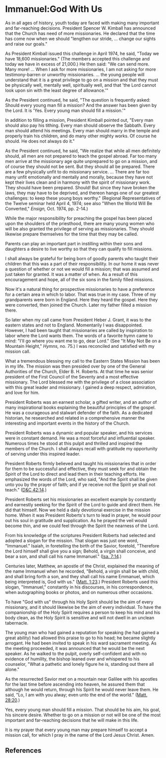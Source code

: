 # Immanuel:God With Us

As in all ages of history, youth today are faced with making many important
and far-reaching decisions. President Spencer W. Kimball has announced that
the Church has need of more missionaries. He declared that the time has come
now when we should "lengthen our stride, ... change our sights and raise our
goals."

As President Kimball issued this challenge in April 1974, he said, "Today we
have 18,600 missionaries." (The members accepted this challenge and today we
have in excess of 21,000.) He then said: "We can send more. Many more! ... When
I ask for more missionaries, I am not asking for more testimony-barren or
unworthy missionaries. ... the young people will understand that it is a great
privilege to go on a mission and that they must be physically well, mentally
well, spiritually well, and that 'the Lord cannot look upon sin with the least
degree of allowance.'"

As the President continued, he said, "The question is frequently asked: Should
every young man fill a mission? And the answer has been given by the Lord. It
is 'Yes. Every young man should fill a mission.'"

In addition to filling a mission, President Kimball pointed out, "Every man
should also pay his tithing. Every man should observe the Sabbath. Every man
should attend his meetings. Every man should marry in the temple and properly
train his children, and do many other mighty works. Of course he should. He
does not always do it."

As the President continued, he said, "We realize that while all men definitely
should, all men are not prepared to teach the gospel abroad. Far too many men
arrive at the missionary age quite unprepared to go on a mission, and of
course they should not be sent. But they should all be prepared. There are a
few physically unfit to do missionary service. ... There are far too many unfit
emotionally and mentally and morally, because they have not kept their lives
clean and in harmony with the spirit of missionary work. They should have been
prepared. Should! But since they have broken the laws, they may have to be
deprived, and thereon hangs one of our greatest challenges: to keep these
young boys worthy." (Regional Representatives of the Twelve seminar held April
4, 1974; see also "When the World Will Be Converted," _Ensign,_ Oct. 1974, pp.
2-14.)

While the major responsibility for preaching the gospel has been placed upon
the shoulders of the priesthood, there are many young women who will be also
granted the privilege of serving as missionaries. They should likewise prepare
themselves for the time that they may be called.

Parents can play an important part in instilling within their sons and
daughters a desire to live worthy so that they can qualify to fill missions.

I shall always be grateful for being born of goodly parents who taught their
children that this was a part of their responsibility. In our home it was
never a question of whether or not we would fill a mission; that was assumed
and just taken for granted. It was a matter of when. As a result of this
encouragement and hope, all of the six sons in the family filled missions.

Now it's a natural thing for prospective missionaries to have a preference for
a certain area in which to labor. That was true in my case. Three of my
grandparents were born in England. Here they heard the gospel. Here they were
converted, then joined the Church. Later my father filled a mission there.

So later when my call came from President Heber J. Grant, it was to the
eastern states and not to England. Momentarily I was disappointed. However, I
had been taught that missionaries are called by inspiration to labor where the
Lord wants them. The words of a favorite hymn came to mind: "I'll go where you
want me to go, dear Lord." (See "It May Not Be on a Mountain Height," _Hymns,_
no. 75.) I was reconciled and satisfied with my mission call.

What a tremendous blessing my call to the Eastern States Mission has been in
my life. The mission was then presided over by one of the General Authorities
of the Church, Elder B. H. Roberts. At that time he was senior president of
the First Council of the Seventy and a most effective missionary. The Lord
blessed me with the privilege of a close association with this great leader
and missionary. I gained a deep respect, admiration, and love for him.

President Roberts was an earnest scholar, a gifted writer, and an author of
many inspirational books explaining the beautiful principles of the gospel. He
was a courageous and stalwart defender of the faith. As a dedicated historian,
he researched and related in a comprehensive manner the interesting and
important events in the history of the Church.

President Roberts was a dynamic and popular speaker, and his services were in
constant demand. He was a most forceful and influential speaker. Numerous
times he stood at this pulpit and thrilled and inspired the members of the
Church. I shall always recall with gratitude my opportunity of serving under
this inspired leader.

President Roberts firmly believed and taught his missionaries that in order
for them to be successful and effective, they must seek for and obtain the
Spirit of the Lord to direct and lead them in their teaching efforts. He
emphasized the words of the Lord, who said, "And the Spirit shall be given
unto you by the prayer of faith; and if ye receive not the Spirit ye shall not
teach." ([D&amp;C 42:14](/scriptures/dc-testament/dc/42.14?lang=eng#13).)

President Roberts set his missionaries an excellent example by constantly and
earnestly seeking for the Spirit of the Lord to guide and direct them. He did
that himself. Now we held a daily devotional exercise in the mission home.
When it was President Roberts's turn to lead in prayer, he would pour out his
soul in gratitude and supplication. As he prayed the veil would become thin,
and we could feel through the Spirit the nearness of the Lord.

From his knowledge of the scriptures President Roberts had selected and
adopted a slogan for the mission. That slogan was just one word, "Immanuel."
Isaiah, in foretelling the birth of the Savior, foretold, "Therefore the Lord
himself shall give you a sign; Behold, a virgin shall conceive, and bear a
son, and shall call his name Immanuel." ([Isa.
7:14](/scriptures/ot/isa/7.14?lang=eng#13).)

Centuries later, Matthew, an apostle of the Christ, explained the meaning of
the name Immanuel when he recorded, "Behold, a virgin shall be with child, and
shall bring forth a son, and they shall call his name Emmanuel, which being
interpreted is, God with us." ([Matt.
1:23](/scriptures/nt/matt/1.23?lang=eng#22).) President Roberts used this
slogan, "Immanuel," constantly in his discourses, in his correspondence, when
autographing books or photos, and on numerous other occasions.

To have "God with us" through his Holy Spirit should be the aim of every
missionary, and it should likewise be the aim of every individual. To have the
companionship of the Holy Spirit requires a person to keep his mind and his
body clean, as the Holy Spirit is sensitive and will not dwell in an unclean
tabernacle.

The young man who had gained a reputation for speaking (he had gained a great
ability) had allowed this praise to go to his head; he became slightly
arrogant. He had been invited to speak in his ward sacrament meeting. As the
meeting proceeded, it was announced that he would be the next speaker. As he
walked to the pulpit, overly self-confident and with no evidence of humility,
the bishop leaned over and whispered to his counselor, "What a pathetic and
lonely figure he is, standing out there all alone."

As the resurrected Savior met on a mountain near Galilee with his apostles for
the last time before ascending into heaven, he assured them that although he
would return, through his Spirit he would never leave them. He said, "Lo, I am
with you alway; even unto the end of the world." ([Matt.
28:20](/scriptures/nt/matt/28.20?lang=eng#19).)

Yes, every young man should fill a mission. That should be his aim, his goal,
his sincere desire. Whether to go on a mission or not will be one of the most
important and far-reaching decisions that he will make in this life.

It is my prayer that every young man may prepare himself to accept a mission
call, for which I pray in the name of the Lord Jesus Christ. Amen.

## References

